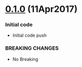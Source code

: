 <a name="0.1.0"></a>
# [0.1.0](https://github.com/PFElements/pf-calendar-events-data/compare/v0.1.0...v0.2.0) (11Apr2017)


### Initial code

* Initial code push


### BREAKING CHANGES

* No Breaking
